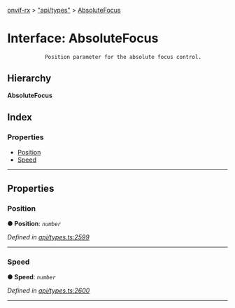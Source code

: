 [onvif-rx](../README.md) > ["api/types"](../modules/_api_types_.md) > [AbsoluteFocus](../interfaces/_api_types_.absolutefocus.md)

# Interface: AbsoluteFocus

```
            Position parameter for the absolute focus control.
```

## Hierarchy

**AbsoluteFocus**

## Index

### Properties

* [Position](_api_types_.absolutefocus.md#position)
* [Speed](_api_types_.absolutefocus.md#speed)

---

## Properties

<a id="position"></a>

###  Position

**● Position**: *`number`*

*Defined in [api/types.ts:2599](https://github.com/patrickmichalina/onvif-rx/blob/d62cee9/src/api/types.ts#L2599)*

___
<a id="speed"></a>

###  Speed

**● Speed**: *`number`*

*Defined in [api/types.ts:2600](https://github.com/patrickmichalina/onvif-rx/blob/d62cee9/src/api/types.ts#L2600)*

___

